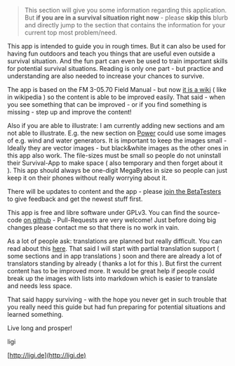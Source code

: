 > This section will give you some information regarding this application. But **if you are in a survival situation right now** - please **skip this** blurb and directly jump to the section that contains the information for your current top most problem/need.

This app is intended to guide you in rough times. But it can also be used for having fun outdoors and teach you things that are useful even outside a survival situation. And the fun part can even be used to train important skills for potential survival situations. Reading is only one part - but practice and understanding are also needed to increase your chances to survive.

The app is based on the FM 3-05.70 Field Manual - but now [it is a wiki](https://github.com/ligi/SurvivalManual/wiki) ( like in wikipedia ) so the content is able to be improved easily. That said - when you see something that can be improved - or if you find something is missing - step up and improve the content!

Also if you are able to illustrate: I am currently adding new sections and am not able to illustrate. E.g. the new section on [Power](Power) could use some images of e.g. wind and water generators. It is important to keep the images small - Ideally they are vector images - but black&white images as the other ones in this app also work. The file-sizes must be small so people do not uninstall their Survival-App to make space ( also temporary and then forget about it ). This app should always be one-digit MegaBytes in size so people can just keep it on their phones without really worrying about it.

There will be updates to content and the app - please [join the BetaTesters](https://play.google.com/apps/testing/org.ligi.survivalmanual) to give feedback and get the newest stuff first.

This app is free and libre software under GPLv3. You can find the source-code [on github](https://github.com/ligi/SurvivalManual) - Pull-Requests are very welcome! Just before doing big changes please contact me so that there is no work in vain.

As a lot of people ask: translations are planned but really difficult. You can read about this [here](TranslatorNotes). That said I will start with partial translation support ( some sections and in app translations ) soon and there are already a lot of translators standing by already ( thanks a lot for this ). But first the current content has to be improved more. It would be great help if people could break up the images with lists into markdown which is easier to translate and needs less space.

That said happy surviving - with the hope you never get in such trouble that you really need this guide but had fun preparing for potential situations and learned something.

Live long and prosper!

ligi

[http://ligi.de](http://ligi.de)